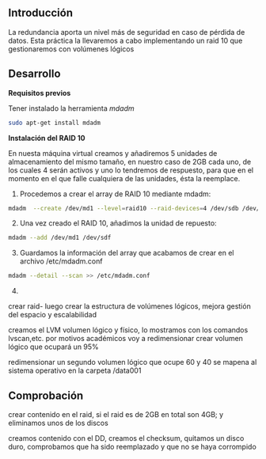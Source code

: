 ## Introducción

La redundancia aporta un nivel más de seguridad en caso de pérdida de datos. Esta práctica la llevaremos a cabo implementando un raid 10 que gestionaremos con volúmenes lógicos


## Desarrollo

**Requisitos previos**

Tener instalado la herramienta *mdadm*
```bash
sudo apt-get install mdadm
```
**Instalación del RAID 10**

En nuesta máquina virtual creamos y añadiremos 5 unidades de almacenamiento del mismo tamaño, en nuestro caso de 2GB cada uno, de los cuales 4 serán activos y uno lo tendremos de respuesto, para que en el momento en el que falle cualquiera de las unidades, ésta la reemplace. 

1. Procedemos a crear el array de RAID 10 mediante mdadm:
```bash
mdadm  --create /dev/md1 --level=raid10 --raid-devices=4 /dev/sdb /dev/sdc /dev/sdd /dev/sde
```

2. Una vez creado el RAID 10, añadimos la unidad de repuesto:

```bash
mdadm --add /dev/md1 /dev/sdf
```

3. Guardamos la información del array que acabamos de crear en el archivo /etc/mdadm.conf

```bash
mdadm --detail --scan >> /etc/mdadm.conf
```

4.  

crear raid-
luego crear la estructura de volúmenes lógicos, mejora gestión del espacio y escalabilidad



creamos el LVM volumen lógico y físico, lo mostramos con los comandos lvscan,etc. por motivos académicos voy a redimensionar
crear volumen lógico que ocupará un 95%

redimensionar un segundo volumen lógico que ocupe 60 y 40
se mapena al sistema operativo en la carpeta /data001



## Comprobación

crear contenido en el raid, si el raid es de 2GB en total son 4GB; y eliminamos unos de los discos

creamos contenido con el DD, creamos el checksum, quitamos un disco duro, comprobamos que ha sido reemplazado y que no se haya corrompido
